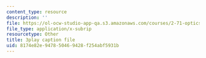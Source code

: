 ```yaml
---
content_type: resource
description: ''
file: https://ol-ocw-studio-app-qa.s3.amazonaws.com/courses/2-71-optics-spring-2009/8174e82e947850469428f254abf5931b_jNSvbmc_ecM.vtt
file_type: application/x-subrip
resourcetype: Other
title: 3play caption file
uid: 8174e82e-9478-5046-9428-f254abf5931b
---
```

